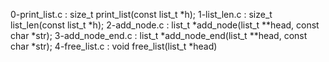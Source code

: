 0-print_list.c	: size_t print_list(const list_t *h);
1-list_len.c	: size_t list_len(const list_t *h);
2-add_node.c	: list_t *add_node(list_t **head, const char *str);
3-add_node_end.c	: list_t *add_node_end(list_t **head, const char *str);
4-free_list.c	: void free_list(list_t *head)
